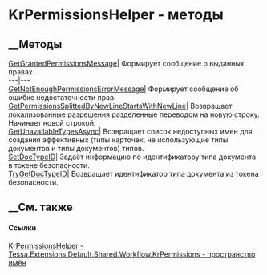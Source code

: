 # KrPermissionsHelper - методы
##  __Методы
[GetGrantedPermissionsMessage](M_Tessa_Extensions_Default_Shared_Workflow_KrPermissions_KrPermissionsHelper_GetGrantedPermissionsMessage.htm)|
Формирует сообщение о выданных правах.  
---|---  
[GetNotEnoughPermissionsErrorMessage](M_Tessa_Extensions_Default_Shared_Workflow_KrPermissions_KrPermissionsHelper_GetNotEnoughPermissionsErrorMessage.htm)|
Формирует сообщение об ошибке недостаточности прав.  
[GetPermissionsSplittedByNewLineStartsWithNewLine](M_Tessa_Extensions_Default_Shared_Workflow_KrPermissions_KrPermissionsHelper_GetPermissionsSplittedByNewLineStartsWithNewLine.htm)|
Возвращает локализованные разрешения разделенные переводом на новую строку.
Начинает новой строкой.  
[GetUnavailableTypesAsync](M_Tessa_Extensions_Default_Shared_Workflow_KrPermissions_KrPermissionsHelper_GetUnavailableTypesAsync.htm)|
Возвращает список недоступных имен для создания эффективных (типы карточек, не
использующие типы документов и типы документов) типов.  
[SetDocTypeID](M_Tessa_Extensions_Default_Shared_Workflow_KrPermissions_KrPermissionsHelper_SetDocTypeID.htm)|
Задаёт информацию по идентификатору типа документа в токене безопасности.  
[TryGetDocTypeID](M_Tessa_Extensions_Default_Shared_Workflow_KrPermissions_KrPermissionsHelper_TryGetDocTypeID.htm)|
Возвращает идентификатор типа документа из токена безопасности.  
## __См. также
#### Ссылки
[KrPermissionsHelper -
](T_Tessa_Extensions_Default_Shared_Workflow_KrPermissions_KrPermissionsHelper.htm)
[Tessa.Extensions.Default.Shared.Workflow.KrPermissions - пространство
имён](N_Tessa_Extensions_Default_Shared_Workflow_KrPermissions.htm)
